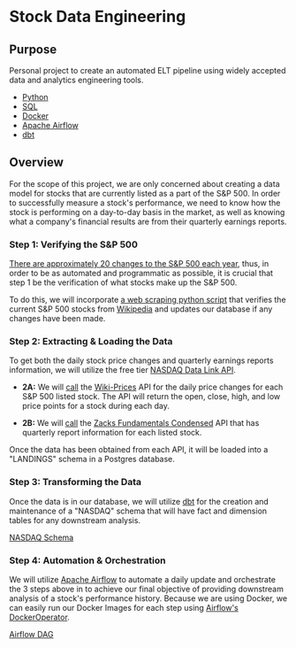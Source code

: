 ﻿﻿﻿﻿﻿﻿﻿﻿# Stock Data Engineering## **Purpose**Personal project to create an automated ELT pipeline using widely accepted data and analytics engineering tools. - [Python](https://www.python.org/)- [SQL](https://en.wikipedia.org/wiki/SQL)- [Docker](https://www.docker.com/)- [Apache Airflow](https://airflow.apache.org/)- [dbt](https://www.getdbt.com/)## **Overview**For the scope of this project, we are only concerned about creating a data model for stocks that are currently listed as a part of the S&P 500. In order to successfully measure a stock's performance, we need to know how the stock is performing on a day-to-day basis in the market, as well as knowing what a company's financial results are from their quarterly earnings reports.### Step 1:  Verifying the S&P 500[There are approximately 20 changes to the S&P 500 each year](https://www.investors.com/etfs-and-funds/sectors/sp-500-stocks-more-than-a-third-get-kicked-out-in-nine-years/), thus, in order to be as automated and programmatic as possible, it is crucial that step 1 be the verification of what stocks make up the S&P 500. To do this, we will incorporate [a web scraping python script](webscraping/) that verifies the current S&P 500 stocks from [Wikipedia](https://en.wikipedia.org/wiki/List_of_S%26P_500_companies) and updates our database if any changes have been made.### Step 2: Extracting & Loading the DataTo get both the daily stock price changes and quarterly earnings reports information, we will utilize the free tier [NASDAQ Data Link API](https://www.nasdaq.com/solutions/data-link-api). - **2A:** We will [call](api-calls/wiki-prices/) the [Wiki-Prices](https://data.nasdaq.com/databases/WIKIP) API for the daily price changes for each S&P 500 listed stock. The API will return the open, close, high, and low price points for a stock during each day.- **2B:** We will [call](api-calls/zacks-fc/) the [Zacks Fundamentals Condensed](https://data.nasdaq.com/databases/ZFA#anchor-fundamentals-condensed-zacks-fc-) API that has quarterly report information for each listed stock.Once the data has been obtained from each API, it will be loaded into a "LANDINGS" schema in a Postgres database.### Step 3: Transforming the DataOnce the data is in our database, we will utilize [dbt](dbt/) for the creation and maintenance of a "NASDAQ" schema that will have fact and dimension tables for any downstream analysis.[NASDAQ Schema](/dbt/NASDAQ_ERD.png)### Step 4: Automation & OrchestrationWe will utilize [Apache Airflow](airflow/) to automate a daily update and orchestrate the 3 steps above in to achieve our final objective of providing downstream analysis of a stock's performance history. Because we are using Docker, we can easily run our Docker Images for each step using [Airflow's DockerOperator](https://airflow.apache.org/docs/apache-airflow-providers-docker/stable/_api/airflow/providers/docker/operators/docker/index.html).[Airflow DAG](airflow/AIRFLOW_DAG.png)